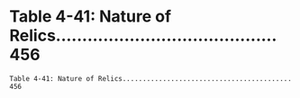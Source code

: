 # Table 4-41: Nature of Relics.......................................... 456

```
Table 4-41: Nature of Relics.......................................... 456
```
